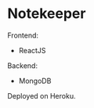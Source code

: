 <h1>Notekeeper</h1>

Frontend:
<ul>
  <li>ReactJS</li>
</ul>

Backend:
<ul>
  <li>MongoDB</li>
</ul>

Deployed on Heroku.
  
